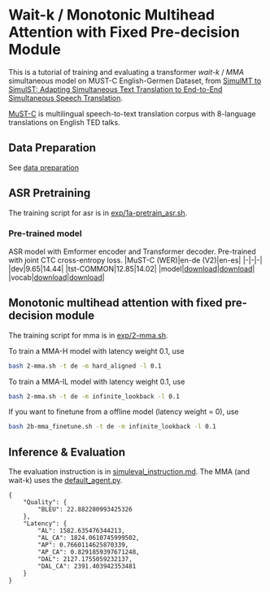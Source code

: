 # Wait-k / Monotonic Multihead Attention with Fixed Pre-decision Module

This is a tutorial of training and evaluating a transformer *wait-k* / *MMA* simultaneous model on MUST-C English-Germen Dataset, from [SimulMT to SimulST: Adapting Simultaneous Text Translation to End-to-End Simultaneous Speech Translation](https://www.aclweb.org/anthology/2020.aacl-main.58.pdf).

[MuST-C](https://www.aclweb.org/anthology/N19-1202) is multilingual speech-to-text translation corpus with 8-language translations on English TED talks.

## Data Preparation
See [data preparation](data_preparation.md)

## ASR Pretraining
The training script for asr is in [exp/1a-pretrain_asr.sh](../exp/1a-pretrain_asr.sh).
### Pre-trained model
ASR model with Emformer encoder and Transformer decoder. Pre-trained with joint CTC cross-entropy loss.
|MuST-C (WER)|en-de (V2)|en-es|
|-|-|-|
|dev|9.65|14.44|
|tst-COMMON|12.85|14.02|
|model|[download](https://ntucc365-my.sharepoint.com/:u:/g/personal/r09922057_ntu_edu_tw/EUc3OWHv2TdDrvsj7UuUzKUBLFw0bxngdSid__81w-SYcw?e=KHg2lD)|[download](https://ntucc365-my.sharepoint.com/:u:/g/personal/r09922057_ntu_edu_tw/EVSSLkjzASVKjqEEt5NQ3oQBYhcxbT9IU1Ah0vlAuSPXww?e=grgf24)|
|vocab|[download](https://ntucc365-my.sharepoint.com/:u:/g/personal/r09922057_ntu_edu_tw/EclKBDoArG9Hv1fM5ii5KooBGUmDu13tTCJe1UYRv74rRA?e=VD7YKv)|[download](https://ntucc365-my.sharepoint.com/:u:/g/personal/r09922057_ntu_edu_tw/ESrix0mt1-BMn3UtWxxptX8BCKdCt1uldrnRhLpZd3Q1bg?e=ayq5ww)|


## Monotonic multihead attention with fixed pre-decision module
The training script for mma is in [exp/2-mma.sh](../exp/2-mma.sh).

To train a MMA-H model with latency weight 0.1, use
```bash
bash 2-mma.sh -t de -m hard_aligned -l 0.1
```

To train a MMA-IL model with latency weight 0.1, use
```bash
bash 2-mma.sh -t de -m infinite_lookback -l 0.1
```

If you want to finetune from a offline model (latency weight = 0), use
```bash
bash 2b-mma_finetune.sh -t de -m infinite_lookback -l 0.1
```

## Inference & Evaluation
The evaluation instruction is in [simuleval_instruction.md](simuleval_instruction.md).
The MMA (and wait-k) uses the [default_agent.py](../codebase/agents/default_agent.py).
```
{
    "Quality": {
        "BLEU": 22.882280993425326
    },
    "Latency": {
        "AL": 1582.635476344213,
        "AL_CA": 1824.0610745999502,
        "AP": 0.7660114625870339,
        "AP_CA": 0.8291859397671248,
        "DAL": 2127.1755059232137,
        "DAL_CA": 2391.403942353481
    }
}
```